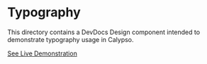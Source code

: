 Typography
==========

This directory contains a DevDocs Design component intended to demonstrate typography usage in Calypso.

[See Live Demonstration](https://wpcalypso.wordpress.com/devdocs/design/typography)
